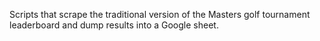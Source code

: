 Scripts that scrape the traditional version of the Masters golf tournament leaderboard and dump results into a Google sheet.
